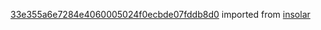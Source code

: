 [33e355a6e7284e4060005024f0ecbde07fddb8d0](https://github.com/insolar/insolar/commit/33e355a6e7284e4060005024f0ecbde07fddb8d0) imported from [insolar](https://github.com/insolar/insolar)
